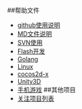 ##帮助文件
- [github使用说明](<Github_Readme.md>)
- [MD文件说明](<MD_Readme.md>)
- [SVN使用](<svn.md>)
- [Flash开发](<flash.md>)
- [Golang](<go.md>)
- [Linux](<linux.md>)
- [cocos2d-x](<cocos2d-x.md>)
- [Unity3D](<Unity.md>)
- [手机游戏](<MobileGame.md>)
##其他项目
- [关注项目列表](<!Projects.md>)
